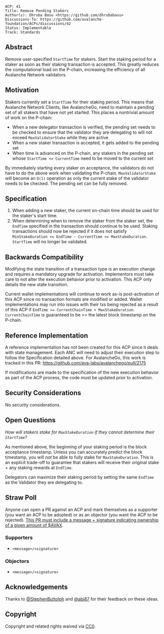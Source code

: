 ```text
ACP: 41
Title: Remove Pending Stakers
Author(s): Dhruba Basu <https://github.com/dhrubabasu>
Discussions-To: https://github.com/avalanche-foundation/ACPs/discussions/42
Status: Implementable
Track: Standards
```

## Abstract

Remove user-specified `StartTime` for stakers. Start the staking period for a staker as soon as their staking transaction is accepted. This greatly reduces the computational load on the P-chain, increasing the efficiency of all Avalanche Network validators.

## Motivation

Stakers currently set a `StartTime` for their staking period. This means that Avalanche Network Clients, like AvalancheGo, need to maintain a pending set of all stakers that have not yet started. This places a nontrivial amount of work on the P-chain:

- When a new delegator transaction is verified, the pending set needs to be checked to ensure that the validator they are delegating to will not exceed `MaxValidatorStake` while they are active
- When a new staker transaction is accepted, it gets added to the pending set
- When time is advanced on the P-chain, any stakers in the pending set whose `StartTime <= CurrentTime` need to be moved to the current set

By immediately starting every staker on acceptance, the validators do not have to do the above work when validating the P-chain. `MaxValidatorStake` will become an `O(1)` operation as only the current stake of the validator needs to be checked. The pending set can be fully removed.

## Specification

1. When adding a new staker, the current on-chain time should be used for the staker's start time.
2. When determining when to remove the staker from the staker set, the `EndTime` specified in the transaction should continue to be used. Staking transactions should now be rejected if it does not satisfy `MinStakeDuration <= EndTime - CurrentTime <= MaxStakeDuration`. `StartTime` will no longer be validated.

## Backwards Compatibility

Modifying the state transition of a transaction type is an execution change and requires a mandatory upgrade for activation. Implementors must take care to not alter the execution behavior prior to activation. This ACP only details the new state transition.

Current wallet implementations will continue to work as-is post-activation of this ACP since no transaction formats are modified or added. Wallet implementations may run into issues with their txs being rejected as a result of this ACP if `EndTime >= CurrentChainTime + MaxStakeDuration`. `CurrentChainTime` is guaranteed to be >= the latest block timestamp on the P-chain.

## Reference Implementation

A reference implementation has not been created for this ACP since it deals with state management. Each ANC will need to adjust their execution step to follow the Specification detailed above. For AvalancheGo, this work is tracked in this PR: https://github.com/ava-labs/avalanchego/pull/2175

If modifications are made to the specification of the new execution behavior as part of the ACP process, the code must be updated prior to activation.

## Security Considerations

No security considerations.

## Open Questions

_How will stakers stake for `MaxStakeDuration` if they cannot determine their `StartTime`?_

As mentioned above, the beginning of your staking period is the block acceptance timestamp. Unless you can accurately predict the block timestamp, you will *not* be able to fully stake for `MaxStakeDuration`. This is an explicit trade-off to guarantee that stakers will receive their original stake + any staking rewards at `EndTime`.

Delegators can maximize their staking period by setting the same `EndTime` as the Validator they are delegating to.

## Straw Poll

Anyone can open a PR against an ACP and mark themselves as a supporter (you want an ACP to be adopted) or as an objector (you want the ACP to be rejected). [This PR must include a message + signature indicating ownership of a given amount of $AVAX](https://github.com/avalanche-foundation/ACPs#acp-straw-poll).

### Supporters
* `<message>/<signature>`

### Objectors
* `<message>/<signature>`

## Acknowledgements

Thanks to [@StephenButtolph](https://github.com/StephenButtolph) and [@abi87](https://github.com/abi87) for their feedback on these ideas.

## Copyright

Copyright and related rights waived via [CC0](https://creativecommons.org/publicdomain/zero/1.0/).
